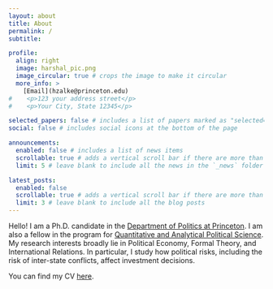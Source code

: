 ```yaml
---
layout: about
title: About
permalink: /
subtitle:

profile:
  align: right
  image: harshal_pic.png
  image_circular: true # crops the image to make it circular
  more_info: >
    [Email](hzalke@princeton.edu)
#    <p>123 your address street</p>
#    <p>Your City, State 12345</p>

selected_papers: false # includes a list of papers marked as "selected={true}"
social: false # includes social icons at the bottom of the page

announcements:
  enabled: false # includes a list of news items
  scrollable: true # adds a vertical scroll bar if there are more than 3 news items
  limit: 5 # leave blank to include all the news in the `_news` folder

latest_posts:
  enabled: false
  scrollable: true # adds a vertical scroll bar if there are more than 3 new posts items
  limit: 3 # leave blank to include all the blog posts
---
```


Hello! I am a Ph.D. candidate in the [Department of Politics at Princeton](https://politics.princeton.edu/). I am also a fellow in the program for [Quantitative and Analytical Political Science](https://qaps.princeton.edu/). My research interests broadly lie in Political Economy, Formal Theory, and International Relations. In particular, I study how political risks, including the risk of inter-state conflicts, affect investment decisions. 

You can find my CV [here](assets/pdf/Harshal_CV.pdf).
